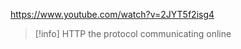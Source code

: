 https://www.youtube.com/watch?v=2JYT5f2isg4


>[!info] HTTP
>the protocol communicating online








